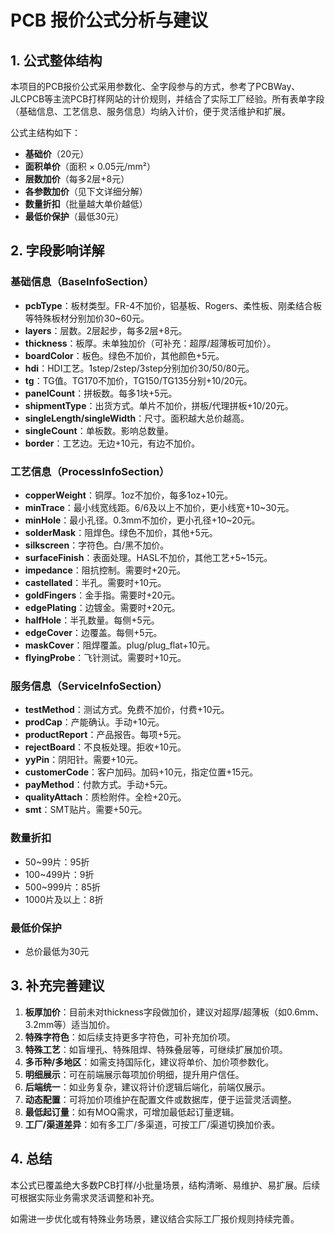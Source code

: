# PCB 报价公式分析与建议

## 1. 公式整体结构

本项目的PCB报价公式采用参数化、全字段参与的方式，参考了PCBWay、JLCPCB等主流PCB打样网站的计价规则，并结合了实际工厂经验。所有表单字段（基础信息、工艺信息、服务信息）均纳入计价，便于灵活维护和扩展。

公式主结构如下：

- **基础价**（20元）
- **面积单价**（面积 × 0.05元/mm²）
- **层数加价**（每多2层+8元）
- **各参数加价**（见下文详细分解）
- **数量折扣**（批量越大单价越低）
- **最低价保护**（最低30元）

## 2. 字段影响详解

### 基础信息（BaseInfoSection）
- **pcbType**：板材类型。FR-4不加价，铝基板、Rogers、柔性板、刚柔结合板等特殊板材分别加价30~60元。
- **layers**：层数。2层起步，每多2层+8元。
- **thickness**：板厚。未单独加价（可补充：超厚/超薄板可加价）。
- **boardColor**：板色。绿色不加价，其他颜色+5元。
- **hdi**：HDI工艺。1step/2step/3step分别加价30/50/80元。
- **tg**：TG值。TG170不加价，TG150/TG135分别+10/20元。
- **panelCount**：拼板数。每多1块+5元。
- **shipmentType**：出货方式。单片不加价，拼板/代理拼板+10/20元。
- **singleLength/singleWidth**：尺寸。面积越大总价越高。
- **singleCount**：单板数。影响总数量。
- **border**：工艺边。无边+10元，有边不加价。

### 工艺信息（ProcessInfoSection）
- **copperWeight**：铜厚。1oz不加价，每多1oz+10元。
- **minTrace**：最小线宽线距。6/6及以上不加价，更小线宽+10~30元。
- **minHole**：最小孔径。0.3mm不加价，更小孔径+10~20元。
- **solderMask**：阻焊色。绿色不加价，其他+5元。
- **silkscreen**：字符色。白/黑不加价。
- **surfaceFinish**：表面处理。HASL不加价，其他工艺+5~15元。
- **impedance**：阻抗控制。需要时+20元。
- **castellated**：半孔。需要时+10元。
- **goldFingers**：金手指。需要时+20元。
- **edgePlating**：边镀金。需要时+20元。
- **halfHole**：半孔数量。每侧+5元。
- **edgeCover**：边覆盖。每侧+5元。
- **maskCover**：阻焊覆盖。plug/plug_flat+10元。
- **flyingProbe**：飞针测试。需要时+10元。

### 服务信息（ServiceInfoSection）
- **testMethod**：测试方式。免费不加价，付费+10元。
- **prodCap**：产能确认。手动+10元。
- **productReport**：产品报告。每项+5元。
- **rejectBoard**：不良板处理。拒收+10元。
- **yyPin**：阴阳针。需要+10元。
- **customerCode**：客户加码。加码+10元，指定位置+15元。
- **payMethod**：付款方式。手动+5元。
- **qualityAttach**：质检附件。全检+20元。
- **smt**：SMT贴片。需要+50元。

### 数量折扣
- 50~99片：95折
- 100~499片：9折
- 500~999片：85折
- 1000片及以上：8折

### 最低价保护
- 总价最低为30元

## 3. 补充完善建议

1. **板厚加价**：目前未对thickness字段做加价，建议对超厚/超薄板（如0.6mm、3.2mm等）适当加价。
2. **特殊字符色**：如后续支持更多字符色，可补充加价项。
3. **特殊工艺**：如盲埋孔、特殊阻焊、特殊叠层等，可继续扩展加价项。
4. **多币种/多地区**：如需支持国际化，建议将单价、加价项参数化。
5. **明细展示**：可在前端展示每项加价明细，提升用户信任。
6. **后端统一**：如业务复杂，建议将计价逻辑后端化，前端仅展示。
7. **动态配置**：可将加价项维护在配置文件或数据库，便于运营灵活调整。
8. **最低起订量**：如有MOQ需求，可增加最低起订量逻辑。
9. **工厂/渠道差异**：如有多工厂/多渠道，可按工厂/渠道切换加价表。

## 4. 总结

本公式已覆盖绝大多数PCB打样/小批量场景，结构清晰、易维护、易扩展。后续可根据实际业务需求灵活调整和补充。

如需进一步优化或有特殊业务场景，建议结合实际工厂报价规则持续完善。 